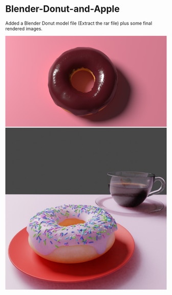 # Blender-Donut-and-Apple

Added a Blender Donut model file (Extract the rar file) plus some final rendered images.

![alt text](https://github.com/anirudhcode7/Blender-3D-Donut/blob/master/donut_chocolate_pink3_denoise.png?raw=true)
![alt text](https://github.com/anirudhcode7/Blender-3D-Donut/blob/master/Donut.jpeg?raw=true)

